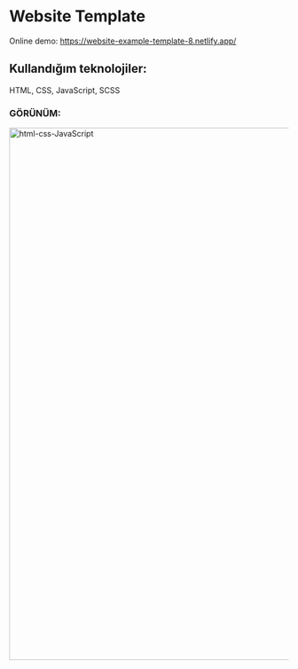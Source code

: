 # Website Template

Online demo:
https://website-example-template-8.netlify.app/

## Kullandığım teknolojiler:
HTML, CSS,  JavaScript, SCSS


### GÖRÜNÜM:

<img width="960" alt="html-css-JavaScript" src="https://user-images.githubusercontent.com/84996782/170392060-935a2bf4-d3f3-462b-89e2-f859ba0d7e5d.png">


